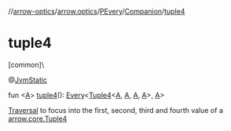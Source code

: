 //[arrow-optics](../../../../index.md)/[arrow.optics](../../index.md)/[PEvery](../index.md)/[Companion](index.md)/[tuple4](tuple4.md)

# tuple4

[common]\

@[JvmStatic](https://kotlinlang.org/api/latest/jvm/stdlib/kotlin.jvm/-jvm-static/index.html)

fun &lt;[A](tuple4.md)&gt; [tuple4](tuple4.md)(): [Every](../../index.md#176863642%2FClasslikes%2F-617900156)&lt;[Tuple4](../../../../../arrow-core/arrow-core/arrow.core/-tuple4/index.md)&lt;[A](tuple4.md), [A](tuple4.md), [A](tuple4.md), [A](tuple4.md)&gt;, [A](tuple4.md)&gt;

[Traversal](../../index.md#153853783%2FClasslikes%2F-617900156) to focus into the first, second, third and fourth value of a [arrow.core.Tuple4](../../../../../arrow-core/arrow-core/arrow.core/-tuple4/index.md)

